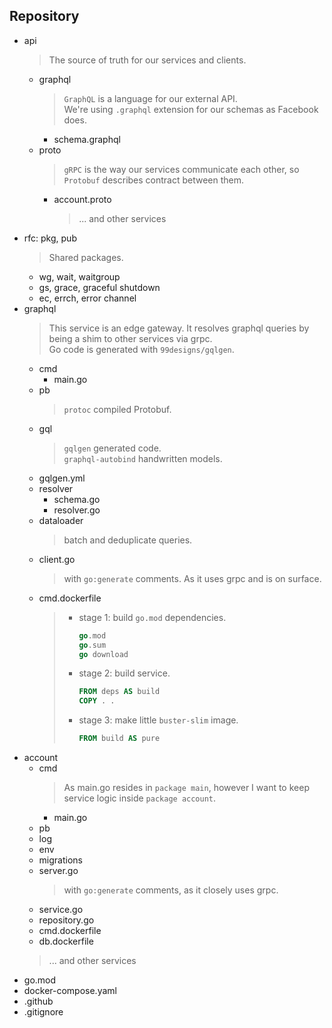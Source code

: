 ## Repository
* api
  > The source of truth for our services and clients.
  * graphql
    > `GraphQL` is a language for our external API.  
    > We're using `.graphql` extension for our schemas as Facebook does.
    * schema.graphql
  * proto
    > `gRPC` is the way our services communicate each other, so `Protobuf` describes contract between them.
    * account.proto
      > ... and other services
* rfc: pkg, pub
  > Shared packages.
  * wg, wait, waitgroup
  * gs, grace, graceful shutdown
  * ec, errch, error channel
* graphql
  > This service is an edge gateway. It resolves graphql queries by being a shim to other services via grpc.  
  > Go code is generated with `99designs/gqlgen`.
  * cmd
    * main.go
  * pb
    > `protoc` compiled Protobuf.
  * gql
    > `gqlgen` generated code.  
    >  `graphql-autobind` handwritten models.
  * gqlgen.yml
  * resolver
    * schema.go
    * resolver.go
  * dataloader
    > batch and deduplicate queries.
  * client.go
    > with `go:generate` comments. As it uses grpc and is on surface.
  * cmd.dockerfile
    > - stage 1: build `go.mod` dependencies.
    >   ```go
    >   go.mod
    >   go.sum
    >   go download
    >   ```
    > - stage 2: build service.  
    >   ```dockerfile
    >   FROM deps AS build
    >   COPY . .
    >   ```
    > - stage 3: make little `buster-slim` image.
    >   ```dockerfile
    >   FROM build AS pure
    >   ```
* account
  * cmd
    > As main.go resides in `package main`, however I want to keep service logic inside `package account`.  
    * main.go
  * pb
  * log
  * env
  * migrations
  * server.go
    > with `go:generate` comments, as it closely uses grpc.
  * service.go
  * repository.go
  * cmd.dockerfile
  * db.dockerfile
  > ... and other services
* go.mod
* docker-compose.yaml
* .github
* .gitignore

